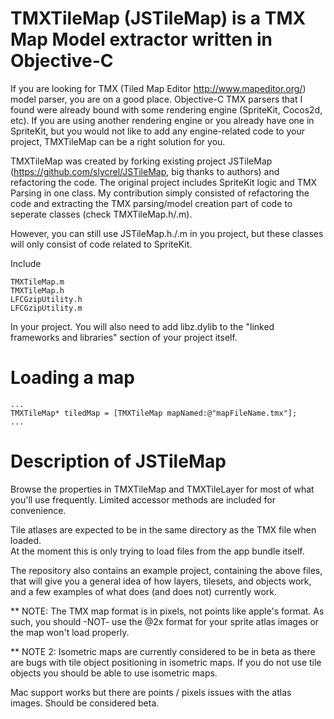 TMXTileMap (JSTileMap) is a TMX Map Model extractor written in Objective-C
=========
If you are looking for TMX (Tiled Map Editor http://www.mapeditor.org/) model parser, you are on a good place. Objective-C TMX parsers that I found were already bound with some rendering engine (SpriteKit, Cocos2d, etc). If you are using another rendering engine or you already have one in SpriteKit, but you would not like to add any engine-related code to your project, TMXTileMap can be a right solution for you.

TMXTileMap was created by forking existing project JSTileMap (https://github.com/slycrel/JSTileMap, big thanks to authors) and refactoring the code. The original project includes SpriteKit logic and TMX Parsing in one class. My contribution simply consisted of refactoring the code and extracting the TMX parsing/model creation part of code to seperate classes (check TMXTileMap.h/.m).

However, you can still use JSTileMap.h./.m in you project, but these classes will only consist of code related to SpriteKit.

Include

	TMXTileMap.m
	TMXTileMap.h
	LFCGzipUtility.h
	LFCGzipUtility.m

In your project.  You will also need to add libz.dylib to the "linked
frameworks and libraries" section of your project itself.

Loading a map
=========

	...
	TMXTileMap* tiledMap = [TMXTileMap mapNamed:@"mapFileName.tmx"];
	...

Description of JSTileMap
=========

Browse the properties in TMXTileMap and TMXTileLayer for most of what you'll use 
frequently.  Limited accessor methods are included for convenience.

Tile atlases are expected to be in the same directory as the TMX file when loaded.  
At the moment this is only trying to load files from the app bundle itself.

The repository also contains an example project, containing the above files, that 
will give you a general idea of how layers, tilesets, and objects work, and a 
few examples of what does (and does not) currently work.

** NOTE:  The TMX map format is in pixels, not points like apple's format.  As 
such, you should -NOT- use the @2x format for your sprite atlas images or the 
map won't load properly.

** NOTE 2:  Isometric maps are currently considered to be in beta as 
there are bugs with tile object positioning in isometric maps.  If you do not 
use tile objects you should be able to use isometric maps.

Mac support works but there are points / pixels issues with the atlas images.  Should
be considered beta.

